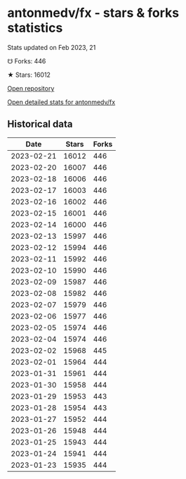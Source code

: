 # antonmedv/fx - stars & forks statistics

Stats updated on Feb 2023, 21

☋ Forks: 446

★ Stars: 16012

[Open repository](https://github.com/antonmedv/fx)

[Open detailed stats for antonmedv/fx](https://reviewgithub.com/rep/antonmedv/fx)

## Historical data
| Date | Stars | Forks |
|------|-------|-------|
| 2023-02-21 | 16012 | 446 | 
| 2023-02-20 | 16007 | 446 | 
| 2023-02-18 | 16006 | 446 | 
| 2023-02-17 | 16003 | 446 | 
| 2023-02-16 | 16002 | 446 | 
| 2023-02-15 | 16001 | 446 | 
| 2023-02-14 | 16000 | 446 | 
| 2023-02-13 | 15997 | 446 | 
| 2023-02-12 | 15994 | 446 | 
| 2023-02-11 | 15992 | 446 | 
| 2023-02-10 | 15990 | 446 | 
| 2023-02-09 | 15987 | 446 | 
| 2023-02-08 | 15982 | 446 | 
| 2023-02-07 | 15979 | 446 | 
| 2023-02-06 | 15977 | 446 | 
| 2023-02-05 | 15974 | 446 | 
| 2023-02-04 | 15974 | 446 | 
| 2023-02-02 | 15968 | 445 | 
| 2023-02-01 | 15964 | 444 | 
| 2023-01-31 | 15961 | 444 | 
| 2023-01-30 | 15958 | 444 | 
| 2023-01-29 | 15953 | 443 | 
| 2023-01-28 | 15954 | 443 | 
| 2023-01-27 | 15952 | 444 | 
| 2023-01-26 | 15948 | 444 | 
| 2023-01-25 | 15943 | 444 | 
| 2023-01-24 | 15941 | 444 | 
| 2023-01-23 | 15935 | 444 | 

